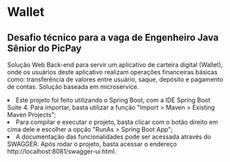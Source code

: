 # Wallet
<h2>Desafio técnico para a vaga de Engenheiro Java Sênior do PicPay</h2>

Solução Web Back-end para servir um aplicativo de carteira digital (Wallet), onde os usuários deste aplicativo realizam operações financeiras básicas como: transferência de valores entre usuário, saque, depósito e pagamento de contas. Solução baseada em microservice.

<li>Este projeto foi feito utilizando o Spring Boot, com a IDE Spring Boot Suite 4. Para importar, basta utilizar a função "Import > Maven > Existing Maven Projects";</li>
<li>Para compilar e executar o projeto, basta clicar com o botão direito em cima dele e escolher a opção "RunAs > Spring Boot App";</li>
<li>A documentação das funcionalidades pode ser acessada através do SWAGGER. Após rodar o projeto, basta acessar o endereço http://localhost:8081/swagger-ui.html.</li>
